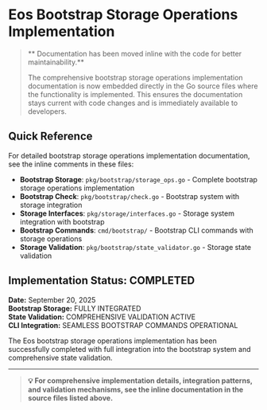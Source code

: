 # Eos Bootstrap Storage Operations Implementation

> ** Documentation has been moved inline with the code for better maintainability.**
> 
> The comprehensive bootstrap storage operations implementation documentation is now embedded directly in the Go source files where the functionality is implemented. This ensures the documentation stays current with code changes and is immediately available to developers.

## Quick Reference

For detailed bootstrap storage operations implementation documentation, see the inline comments in these files:

- **Bootstrap Storage**: `pkg/bootstrap/storage_ops.go` - Complete bootstrap storage operations implementation
- **Bootstrap Check**: `pkg/bootstrap/check.go` - Bootstrap system with storage integration
- **Storage Interfaces**: `pkg/storage/interfaces.go` - Storage system integration with bootstrap
- **Bootstrap Commands**: `cmd/bootstrap/` - Bootstrap CLI commands with storage operations
- **Storage Validation**: `pkg/bootstrap/state_validator.go` - Storage state validation

## Implementation Status:  COMPLETED

**Date:** September 20, 2025  
**Bootstrap Storage:**  FULLY INTEGRATED  
**State Validation:**  COMPREHENSIVE VALIDATION ACTIVE  
**CLI Integration:**  SEAMLESS BOOTSTRAP COMMANDS OPERATIONAL

The Eos bootstrap storage operations implementation has been successfully completed with full integration into the bootstrap system and comprehensive state validation.

---

> **💡 For comprehensive implementation details, integration patterns, and validation mechanisms, see the inline documentation in the source files listed above.**
